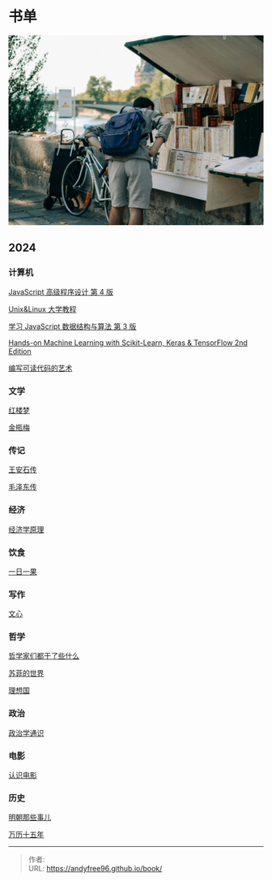 # 书单


![](/page/eddie-junior-kZ7Mc7yo1-8-unsplash.jpg)

## 2024

### 计算机

[JavaScript 高级程序设计 第 4 版](https://book.douban.com/subject/35175321/)

[Unix&amp;Linux 大学教程]()

[学习 JavaScript 数据结构与算法 第 3 版]()

[Hands-on Machine Learning with Scikit-Learn, Keras &amp; TensorFlow 2nd Edition]()

[编写可读代码的艺术]()

### 文学

[红楼梦]()

[金瓶梅]()

### 传记

[王安石传]()

[毛泽东传]()

### 经济

[经济学原理]()

### 饮食

[一日一果]()

### 写作

[文心]()

### 哲学

[哲学家们都干了些什么]()

[苏菲的世界]()

[理想国]()

### 政治

[政治学通识]()

### 电影

[认识电影]()

### 历史

[明朝那些事儿]()

[万历十五年]()


---

> 作者:   
> URL: https://andyfree96.github.io/book/  

